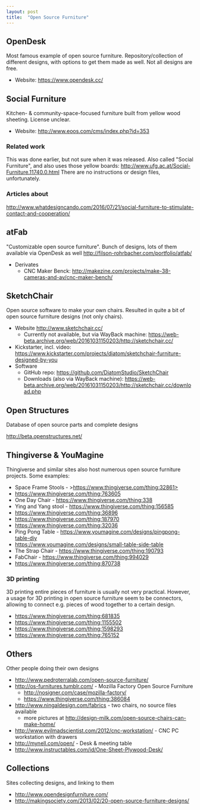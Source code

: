 ```yaml
---
layout: post
title:  "Open Source Furniture"
---
```


## OpenDesk
Most famous example of open source furniture. Repository/collection of different designs, with options to get them made as well. Not all designs are free.

* Website: <https://www.opendesk.cc/>

## Social Furniture
Kitchen- & community-space-focused furniture built from yellow wood sheeting. License unclear.

* Website: <http://www.eoos.com/cms/index.php?id=353>

### Related work
This was done earlier, but not sure when it was released. Also called "Social Furniture", and also uses those yellow boards: <http://www.ufg.ac.at/Social-Furniture.11740.0.html> There are no instructions or design files, unfortunately.

### Articles about
<http://www.whatdesigncando.com/2016/07/21/social-furniture-to-stimulate-contact-and-cooperation/>

## atFab
"Customizable open source furniture". Bunch of designs, lots of them available via OpenDesk as well
<http://filson-rohrbacher.com/portfolio/atfab/>

* Derivates
  * CNC Maker Benck: <http://makezine.com/projects/make-38-cameras-and-av/cnc-maker-bench/>

## SketchChair
Open source software to make your own chairs. Resulted in quite a bit of open source furniture designs (not only chairs).

* Website <http://www.sketchchair.cc/>
  * Currently not available, but via WayBack machine: <https://web-beta.archive.org/web/20161031150203/http://sketchchair.cc/>
* Kickstarter, incl. video: <https://www.kickstarter.com/projects/diatom/sketchchair-furniture-designed-by-you>
* Software
  * GitHub repo: <https://github.com/DiatomStudio/SketchChair>
  * Downloads (also via WayBack machine): <https://web-beta.archive.org/web/20161031150203/http://sketchchair.cc/download.php>

## Open Structures
Database of open source parts and complete designs

<http://beta.openstructures.net/>

## Thingiverse & YouMagine
Thingiverse and similar sites also host numerous open source furniture projects. Some examples:

* Space Frame Stools - >https://www.thingiverse.com/thing:32861>
* <https://www.thingiverse.com/thing:763605>
* One Day Chair - <https://www.thingiverse.com/thing:338>
* Ying and Yang stool - <https://www.thingiverse.com/thing:156585>
* <https://www.thingiverse.com/thing:36896>
* <https://www.thingiverse.com/thing:187970>
* <https://www.thingiverse.com/thing:32036>
* Ping Pong Table - <https://www.youmagine.com/designs/pingpong-table-diy>
* <https://www.youmagine.com/designs/small-table-side-table>
* The Strap Chair - <https://www.thingiverse.com/thing:190793>
* FabChair - <https://www.thingiverse.com/thing:994029>
* <https://www.thingiverse.com/thing:870738>

### 3D printing
3D printing entire pieces of furniture is usually not very practical. However, a usage for 3D printing in open source furniture seem to be connectors, allowing to connect e.g. pieces of wood together to a certain design.

* <https://www.thingiverse.com/thing:681835>
* <https://www.thingiverse.com/thing:1155502>
* <https://www.thingiverse.com/thing:1598293>
* <https://www.thingiverse.com/thing:765152>

## Others
Other people doing their own designs
* <http://www.pedroterralab.com/open-source-furniture/>
* <http://os-furnitures.tumblr.com/> - Mozilla Factory Open Source Furniture
  * <http://nosigner.com/case/mozilla-factory/>
  * <https://www.thingiverse.com/thing:386084>
* <http://www.ningaldesign.com/fabrics> - two chairs, no source files available
  * more pictures at <http://design-milk.com/open-source-chairs-can-make-home/>
* <http://www.evilmadscientist.com/2012/cnc-workstation/> - CNC PC workstation with drawers
* <http://mynell.com/open/> - Desk & meeting table
* <http://www.instructables.com/id/One-Sheet-Plywood-Desk/>


## Collections
Sites collecting designs, and linking to them

* http://www.opendesignfurniture.com/
* http://makingsociety.com/2013/02/20-open-source-furniture-designs/
